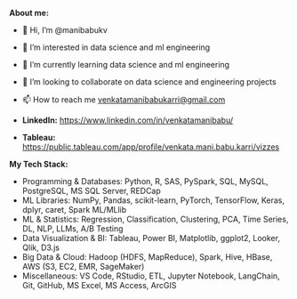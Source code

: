 **About me:**
- 👋 Hi, I’m @manibabukv
- 👀 I’m interested in data science and ml engineering
- 🌱 I’m currently learning data science and ml engineering
- 💞️ I’m looking to collaborate on data science and engineering projects
- 📫 How to reach me venkatamanibabukarri@gmail.com

- **LinkedIn:** https://www.linkedin.com/in/venkatamanibabu/
- **Tableau:** https://public.tableau.com/app/profile/venkata.mani.babu.karri/vizzes

<!---
manibabukv/manibabukv is a ✨ special ✨ repository because its `README.md` (this file) appears on your GitHub profile.
You can click the Preview link to take a look at your changes.
--->
**My Tech Stack:**
- Programming & Databases: Python, R, SAS, PySpark, SQL, MySQL, PostgreSQL, MS SQL Server, REDCap
- ML Libraries: NumPy, Pandas, scikit-learn, PyTorch, TensorFlow, Keras, dplyr, caret, Spark ML/MLlib
- ML & Statistics: Regression, Classification, Clustering, PCA, Time Series, DL, NLP, LLMs, A/B Testing
- Data Visualization & BI: Tableau, Power BI, Matplotlib, ggplot2, Looker, Qlik, D3.js
- Big Data & Cloud: Hadoop (HDFS, MapReduce), Spark, Hive, HBase, AWS (S3, EC2, EMR, SageMaker)
- Miscellaneous: VS Code, RStudio, ETL, Jupyter Notebook, LangChain, Git, GitHub, MS Excel, MS Access, ArcGIS


